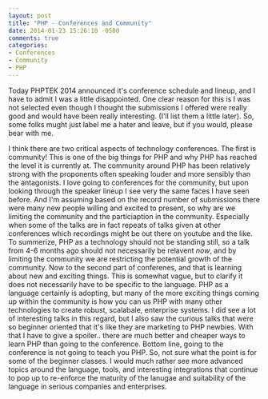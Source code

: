 ```yaml
---
layout: post
title: "PHP - Conferences and Community"
date: 2014-01-23 15:26:18 -0500
comments: true
categories:
- Conferences
- Community
- PHP
---
```


Today PHPTEK 2014 announced it's conference schedule and lineup, and I have to admit I was a little disappointed.
One clear reason for this is I was not selected even though I thought the submissions I offered were really good and would have been really interesting.  (I'll list them a little later).  So, some folks mught just label me a hater and leave, but if you would, please bear with me.

I think there are two critical aspects of technology conferences.  The first is community!  This is one of the big things for PHP and why PHP has reached the level it is currently at.  The community around PHP has been relatively strong with the proponents often speaking louder and more sensibly than the antagonists.  I love going to conferences for the community, but upon looking through the speaker lineup I see very the same faces I have seen before.  And I'm assuming based on the record number of submissions there were many new people willing and excited to present, so why are we limiting the community and the particiaption in the community.  Especially when some of the talks are in fact repeats of talks given at other conferences which recordings might be out there on youtube and the like.  To summerize, PHP as a technology should not be standing still, so a talk from 4-6 months ago should not necessarily be relavent *now*, and by limiting the community we are restricting the potential growth of the community.
Now to the second part of conferenes, and that is learning about new and exciting things.  This is somewhat vague, but to clarify it does not necessarily have to be specific to the language.  PHP as a language certainly is adopting, but many of the more exciting things coming up within the community is how you can us PHP with many other technologies to create robust, scalabale, enterprise systems.  I did see a lot of interesting talks in this regard, but I also saw the curious talks that were so beginner oriented that it's like they are marketing to PHP newbies.  With that I have to give a spoiler.. there are much better and cheaper ways to learn PHP than going to the conference.  Bottom line, going to the conference is not going to teach you PHP.  So, not sure what the point is for some of the beginner classes.  I would much rather see more advanced topics around the language, tools, and interesting integrations that continue to pop up to re-enforce the maturity of the lanugae and suitability of the language in serious companies and enterprises.


